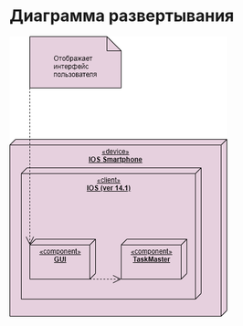 # Диаграмма развертывания
![Диаграмма развертывания](https://github.com/LiL-Dicky/Task-Master/blob/master/Диаграммы/Deployment/Deployment.png)
